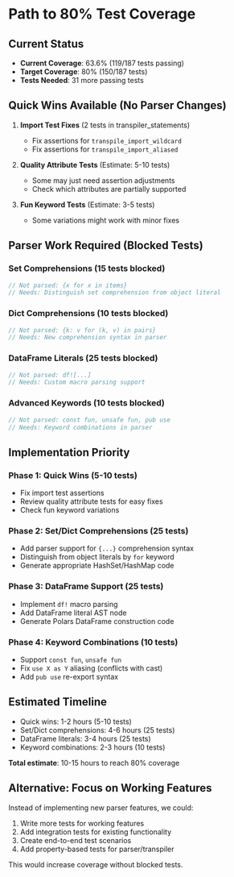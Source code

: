 # Path to 80% Test Coverage

## Current Status
- **Current Coverage**: 63.6% (119/187 tests passing)
- **Target Coverage**: 80% (150/187 tests)
- **Tests Needed**: 31 more passing tests

## Quick Wins Available (No Parser Changes)
1. **Import Test Fixes** (2 tests in transpiler_statements)
   - Fix assertions for `transpile_import_wildcard`
   - Fix assertions for `transpile_import_aliased`

2. **Quality Attribute Tests** (Estimate: 5-10 tests)
   - Some may just need assertion adjustments
   - Check which attributes are partially supported

3. **Fun Keyword Tests** (Estimate: 3-5 tests)
   - Some variations might work with minor fixes

## Parser Work Required (Blocked Tests)

### Set Comprehensions (15 tests blocked)
```rust
// Not parsed: {x for x in items}
// Needs: Distinguish set comprehension from object literal
```

### Dict Comprehensions (10 tests blocked)
```rust
// Not parsed: {k: v for (k, v) in pairs}
// Needs: New comprehension syntax in parser
```

### DataFrame Literals (25 tests blocked)
```rust
// Not parsed: df![...]
// Needs: Custom macro parsing support
```

### Advanced Keywords (10 tests blocked)
```rust
// Not parsed: const fun, unsafe fun, pub use
// Needs: Keyword combinations in parser
```

## Implementation Priority

### Phase 1: Quick Wins (5-10 tests)
- Fix import test assertions
- Review quality attribute tests for easy fixes
- Check fun keyword variations

### Phase 2: Set/Dict Comprehensions (25 tests)
- Add parser support for `{...}` comprehension syntax
- Distinguish from object literals by `for` keyword
- Generate appropriate HashSet/HashMap code

### Phase 3: DataFrame Support (25 tests)
- Implement `df!` macro parsing
- Add DataFrame literal AST node
- Generate Polars DataFrame construction code

### Phase 4: Keyword Combinations (10 tests)
- Support `const fun`, `unsafe fun`
- Fix `use X as Y` aliasing (conflicts with cast)
- Add `pub use` re-export syntax

## Estimated Timeline
- Quick wins: 1-2 hours (5-10 tests)
- Set/Dict comprehensions: 4-6 hours (25 tests)
- DataFrame literals: 3-4 hours (25 tests)
- Keyword combinations: 2-3 hours (10 tests)

**Total estimate**: 10-15 hours to reach 80% coverage

## Alternative: Focus on Working Features
Instead of implementing new parser features, we could:
1. Write more tests for working features
2. Add integration tests for existing functionality
3. Create end-to-end test scenarios
4. Add property-based tests for parser/transpiler

This would increase coverage without blocked tests.